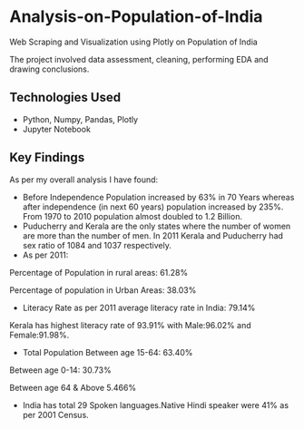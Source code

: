 # Analysis-on-Population-of-India
Web Scraping and Visualization using Plotly on Population of India

The project involved data assessment, cleaning, performing EDA and drawing conclusions.

## Technologies Used
- Python, Numpy, Pandas, Plotly
- Jupyter Notebook

## Key Findings
As per my overall analysis I have found:
- Before Independence Population increased by 63% in 70 Years whereas after independence (in next 60 years) population increased by 235%. From 1970 to 2010 population almost doubled to 1.2 Billion.
- Puducherry and Kerala are the only states where the number of women are more than the number of men. In 2011 Kerala and Puducherry had sex ratio of 1084 and 1037 respectively.
- As per 2011:

Percentage of Population in rural areas: 61.28%

Percentage of population in Urban Areas: 38.03%
- Literacy Rate as per 2011
average literacy rate in India: 79.14%

Kerala has highest literacy rate of 93.91% with Male:96.02% and Female:91.98%.
- Total Population
Between age 15-64: 63.40%

Between age 0-14: 30.73%

Between age 64 & Above 5.466%

- India has total 29 Spoken languages.Native Hindi speaker were 41% as per 2001 Census.


